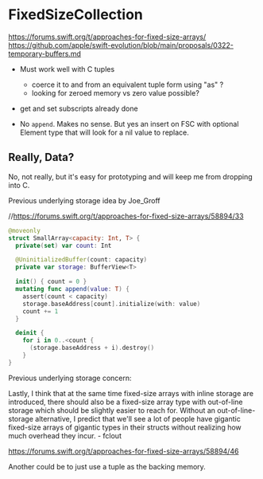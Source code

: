 # FixedSizeCollection


https://forums.swift.org/t/approaches-for-fixed-size-arrays/
https://github.com/apple/swift-evolution/blob/main/proposals/0322-temporary-buffers.md

- Must work well with C tuples
    - coerce it to and from an equivalent tuple form using "as" ?
    - looking for zeroed memory vs zero value possible?


- get and set subscripts already done
- No `append`. Makes no sense. But yes an insert on FSC with optional Element type that will look for a nil value to replace.



## Really, Data?

No, not really, but it's easy for prototyping and will keep me from dropping into C.

Previous underlying storage idea by Joe_Groff

//https://forums.swift.org/t/approaches-for-fixed-size-arrays/58894/33

```swift
@moveonly
struct SmallArray<capacity: Int, T> {
  private(set) var count: Int

  @UninitializedBuffer(count: capacity)
  private var storage: BufferView<T>

  init() { count = 0 }
  mutating func append(value: T) {
    assert(count < capacity)
    storage.baseAddress[count].initialize(with: value)
    count += 1
  }

  deinit {
    for i in 0..<count {
      (storage.baseAddress + i).destroy()
    }
}
```

Previous underlying storage concern: 

Lastly, I think that at the same time fixed-size arrays with inline storage are introduced, there should also be a fixed-size array type with out-of-line storage which should be slightly easier to reach for. Without an out-of-line-storage alternative, I predict that we'll see a lot of people have gigantic fixed-size arrays of gigantic types in their structs without realizing how much overhead they incur. - fclout

https://forums.swift.org/t/approaches-for-fixed-size-arrays/58894/46


Another could be to just use a tuple as the backing memory.
